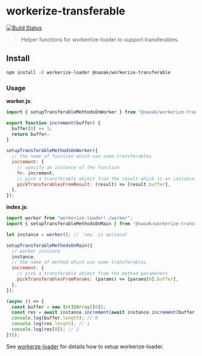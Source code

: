 # workerize-transferable

[![Build Status](https://travis-ci.com/naoak/workerize-transferable.svg?branch=master)](https://travis-ci.com/naoak/workerize-transferable)

> Helper functions for workerlize-loader to support transferables.

## Install

```sh
npm install -D workerize-loader @naoak/workerize-transferable
```

### Usage

**worker.js**:

```js
import { setupTransferableMethodsOnWorker } from "@naoak/workerize-transferable";

export function increment(buffer) {
  buffer[0] += 1;
  return buffer;
}

setupTransferableMethodsOnWorker({
  // the name of function which use some transferables
  increment: {
    // specify an instance of the function
    fn: increment,
    // pick a transferable object from the result which is an instance of Int32Array
    pickTransferablesFromResult: (result) => [result.buffer],
  },
});
```

**index.js**:

```js
import worker from "workerize-loader!./worker";
import { setupTransferableMethodsOnMain } from "@naoak/workerize-transferable";

let instance = worker(); // `new` is optional

setupTransferableMethodsOnMain({
  // worker instance
  instance,
  // the name of method which use some transferables
  increment: {
    // pick a transferable object from the method parameters
    pickTransferablesFromParams: (params) => [params[0].buffer],
  },
});

(async () => {
  const buffer = new Int32Array([0]);
  const res = await instance.increment(await instance.increment(buffer));
  console.log(buffer.length); // 0
  console.log(res.length); // 1
  console.log(res[0]); // 2
})();
```

See [workerze-loader](https://github.com/developit/workerize-loader) for details how to setup workerize-loader.
